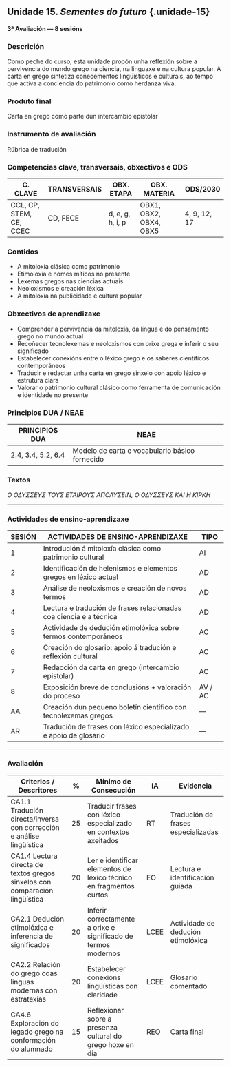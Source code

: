 ## Unidade 15. *Sementes do futuro*  {.unidade-15}
**3ª Avaliación — 8 sesións**

### Descrición  
Como peche do curso, esta unidade propón unha reflexión sobre a pervivencia do mundo grego na ciencia, na linguaxe e na cultura popular. A carta en grego sintetiza coñecementos lingüísticos e culturais, ao tempo que activa a conciencia do patrimonio como herdanza viva.

### Produto final  
Carta en grego como parte dun intercambio epistolar

### Instrumento de avaliación  
Rúbrica de tradución

### Competencias clave, transversais, obxectivos e ODS

| C. CLAVE         | TRANSVERSAIS    | OBX. ETAPA             | OBX. MATERIA                  | ODS/2030         |
|------------------|------------------|--------------------------|-------------------------------|------------------|
| CCL, CP, STEM, CE, CCEC | CD, FECE           | d, e, g, h, i, p            | OBX1, OBX2, OBX4, OBX5         | 4, 9, 12, 17      |

### Contidos

- A mitoloxía clásica como patrimonio  
- Etimoloxía e nomes míticos no presente  
- Lexemas gregos nas ciencias actuais  
- Neoloxismos e creación léxica  
- A mitoloxía na publicidade e cultura popular

### Obxectivos de aprendizaxe

- Comprender a pervivencia da mitoloxía, da lingua e do pensamento grego no mundo actual  
- Recoñecer tecnolexemas e neoloxismos con orixe grega e inferir o seu significado  
- Estabelecer conexións entre o léxico grego e os saberes científicos contemporáneos  
- Traducir e redactar unha carta en grego sinxelo con apoio léxico e estrutura clara  
- Valorar o patrimonio cultural clásico como ferramenta de comunicación e identidade no presente

### Principios DUA / NEAE

| PRINCIPIOS DUA        | NEAE                                               |
|------------------------|----------------------------------------------------|
| 2.4, 3.4, 5.2, 6.4      | Modelo de carta e vocabulario básico fornecido      |

### Textos  
*Ο ΟΔΥΣΣΕΥΣ ΤΟΥΣ ΕΤΑΙΡΟΥΣ ΑΠΟΛΥΣΕΙΝ, Ο ΟΔΥΣΣΕΥΣ ΚΑΙ Η ΚΙΡΚΗ*

---

### Actividades de ensino-aprendizaxe

| SESIÓN | ACTIVIDADES DE ENSINO-APRENDIZAXE                                                                 | TIPO    |
|--------|----------------------------------------------------------------------------------------------------|---------|
| 1      | Introdución á mitoloxía clásica como patrimonio cultural                                           | AI      |
| 2      | Identificación de helenismos e elementos gregos en léxico actual                                   | AD      |
| 3      | Análise de neoloxismos e creación de novos termos                                                  | AD      |
| 4      | Lectura e tradución de frases relacionadas coa ciencia e a técnica                                 | AD      |
| 5      | Actividade de dedución etimolóxica sobre termos contemporáneos                                     | AC      |
| 6      | Creación do glosario: apoio á tradución e reflexión cultural                                       | AC      |
| 7      | Redacción da carta en grego (intercambio epistolar)                                               | AC      |
| 8      | Exposición breve de conclusións + valoración do proceso                                            | AV / AC |
| AA     | Creación dun pequeno boletín científico con tecnolexemas gregos                                    | —       |
| AR     | Tradución de frases con léxico especializado e apoio de glosario                                   | —       |

---

### Avaliación

| Criterios / Descritores                                                  | %  | Mínimo de Consecución                                                        | IA     | Evidencia                            |
|---------------------------------------------------------------------------|-----|--------------------------------------------------------------------------------|--------|----------------------------------------|
| CA1.1 Tradución directa/inversa con corrección e análise lingüística     | 25  | Traducir frases con léxico especializado en contextos axeitados               | RT     | Tradución de frases especializadas     |
| CA1.4 Lectura directa de textos gregos sinxelos con comparación lingüística | 20  | Ler e identificar elementos de léxico técnico en fragmentos curtos            | EO     | Lectura e identificación guiada        |
| CA2.1 Dedución etimolóxica e inferencia de significados                  | 20  | Inferir correctamente a orixe e significado de termos modernos                | LCEE   | Actividade de dedución etimolóxica     |
| CA2.2 Relación do grego coas linguas modernas con estratexias            | 20  | Estabelecer conexións lingüísticas con claridade                             | LCEE   | Glosario comentado                     |
| CA4.6 Exploración do legado grego na conformación do alumnado            | 15  | Reflexionar sobre a presenza cultural do grego hoxe en día                   | REO    | Carta final                  |